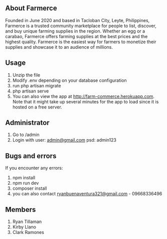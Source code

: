 ## About Farmerce

Founded in June 2020 and based in Tacloban City, Leyte, Philippines, Farmerce is a trusted
community marketplace for people to list, discover, and buy unique farming supplies in the region.
Whether an egg or a carabao, Farmerce offers farming supplies at the best prices and the highest quality. Farmerce is the easiest way for farmers to monetize their supplies and showcase it to an audience of millions.

## Usage

1. Unzip the file
2. Modify .env depending on your database configuration
3. run php artisan migrate
4. php artisan serve
5. You can also view the app at http://farm-commerce.herokuapp.com. Note that it might take up several minutes for the app to load since it is hosted on a free server.

## Administrator

1. Go to /admin
2. Login with
   user: admin@gmail.com
   psd: admin123

## Bugs and errors

If you encounter any errors:

1. npm install
2. npm run dev
3. composer install
4. you can also contact ryanbuenaventura321@gmail.com - 09668336496

## Members

1. Ryan Tillaman
2. Kirby Llano
3. Clark Ramones
